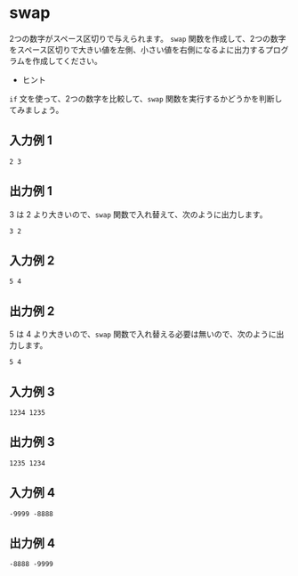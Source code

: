# swap

2つの数字がスペース区切りで与えられます。 `swap` 関数を作成して、2つの数字をスペース区切りで大きい値を左側、小さい値を右側になるよに出力するプログラムを作成してください。

* ヒント

`if` 文を使って、2つの数字を比較して、`swap` 関数を実行するかどうかを判断してみましょう。

## 入力例 1

```
2 3
```

## 出力例 1

3 は 2 より大きいので、`swap` 関数で入れ替えて、次のように出力します。

```
3 2
```

## 入力例 2

```
5 4
```

## 出力例 2

5 は 4 より大きいので、`swap` 関数で入れ替える必要は無いので、次のように出力します。

```
5 4
```

## 入力例 3

```
1234 1235
```

## 出力例 3

```
1235 1234
```

## 入力例 4

```
-9999 -8888
```

## 出力例 4

```
-8888 -9999
```
